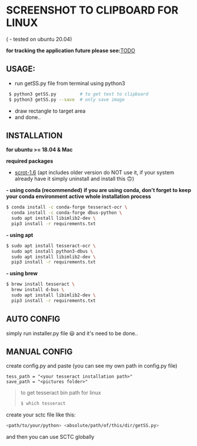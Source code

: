 # SCREENSHOT TO CLIPBOARD FOR LINUX 

( - tested on ubuntu 20.04)

**for tracking the application future please see:**[TODO](TODO.md)

## USAGE:

- run getSS.py file from terminal using python3

```sh
 $ python3 getSS.py         # to get text to clipboard
 $ python3 getSS.py --save  # only save image
```

- draw rectangle to target area
- and done..

## INSTALLATION

**for ubuntu >= 18.04 & Mac**

**required packages**

- [scrot-1.6](https://github.com/resurrecting-open-source-projects/scrot) (apt includes older version do NOT use it, if your system already have it simply uninstall and install this 🙃)


**- using conda (recommended)**
**if you are using conda, don't forget to keep your conda environment active whole installation process**

```sh
$ conda install -c conda-forge tesseract-ocr \
  conda install -c conda-forge dbus-python \
  sudo apt install libimlib2-dev \
  pip3 install -r requirements.txt
```

**- using apt**

```sh
$ sudo apt install tesseract-ocr \
  sudo apt install python3-dbus \
  sudo apt install libimlib2-dev \
  pip3 install -r requirements.txt
```

**- using brew**

```sh
$ brew install tesseract \
  brew install d-bus \
  sudo apt install libimlib2-dev \
  pip3 install -r requirements.txt
```
## AUTO CONFIG
simply run installer.py file 😃 and it's need to be done..

## MANUAL CONFIG
create config.py and paste (you can see my own path in config.py file)

```
tess_path = "<your tesseract installation path>"
save_path = "<pictures folder>"

```

> to get tesseract bin path for linux
>
> ```sh
> $ which tesseract
> ```

create your sctc file like this:

```sh
<path/to/your/python> <absolute/path/of/this/dir/getSS.py>
```

and then you can use SCTC globally




